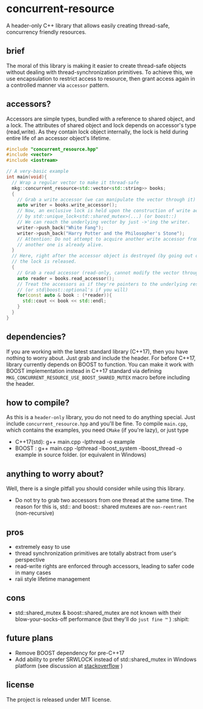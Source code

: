 concurrent-resource
============
A header-only C++ library that allows easily creating thread-safe, concurrency friendly resources.

brief
------------
The moral of this library is making it easier to create thread-safe objects without dealing with thread-synchronization primitives.
To achieve this, we use encapsulation to restrict access to resource, then grant access again in a controlled manner via `accessor` pattern.

accessors?
------------
Accessors are simple types, bundled with a reference to shared object, and a lock. The attributes of shared object and lock depends on
accessor's type (read,write). As they contain lock object internally, the lock is held during entire life of an accessor object's lifetime.

~~~cpp
#include "concurrent_resource.hpp"
#include <vector>
#include <iostream>

// A very-basic example
int main(void){
  // Wrap a regular vector to make it thread-safe
  mkg::concurrent_resource<std::vector<std::string>> books;
  {
    // Grab a write accessor (we can manipulate the vector through it)
    auto writer = books.write_accessor();
    // Now, an exclusive lock is held upon the construction of write accessor
    // by std::unique_lock<std::shared_mutex>(...) (or boost::)
    // We can reach the underlying vector by just ->'ing the writer.
    writer->push_back("White Fang");
    writer->push_back("Harry Potter and the Philosopher's Stone");
    // Attention: Do not attempt to acquire another write accessor from same thread whilst
    // another one is already alive.
  }
  // Here, right after the accessor object is destroyed (by going out of scope)
  // the lock is released. 
  {
    // Grab a read accessor (read-only, cannot modify the vector through it)
    auto reader = books.read_accessor();
    // Treat the accessors as if they're pointers to the underlying resource
    // (or std|boost::optional's if you will)
    for(const auto & book : (*reader)){
      std::cout << book << std::endl;
    }
  }
}
~~~


dependencies?
------------
If you are working with the latest standard library (C++17), then you have nothing to worry about. Just grab and include the header. 
For before C++17, library currently depends on BOOST to function. You can make it work with BOOST implementation instead in C++17 standard via defining 
`MKG_CONCURRENT_RESOURCE_USE_BOOST_SHARED_MUTEX` macro before including the header.

how to compile?
------------
As this is a `header-only` library, you do not need to do anything special. Just include `concurrent_resource.hpp` and you'll be fine. To compile `main.cpp`, which contains the examples, you need `CMake` (if you're lazy), or just type
* C++17(std): g++ main.cpp -lpthread -o example     
* BOOST : g++ main.cpp -lpthread -lboost_system -lboost_thread -o example
in source folder. (or equivalent in Windows)

anything to worry about?
------------
Well, there is a single pitfall you should consider while using this library.

* Do not try to grab two accessors from one thread at the same time. The reason for this is, std:: and boost:: shared mutexes are `non-reentrant` (non-recursive)

pros
------------
* extremely easy to use
* thread synchronization primitives are totally abstract from user's perspective
* read-write rights are enforced through accessors, leading to safer code in many cases
* raii style lifetime management

cons
------------
* std::shared_mutex & boost::shared_mutex are not known with their blow-your-socks-off performance (but they'll do `just fine ™` ) :shipit:


future plans
------------
* Remove BOOST dependency for pre-C++17
* Add ability to prefer SRWLOCK instead of std::shared_mutex in Windows platform (see discussion at [stackoverflow](https://stackoverflow.com/questions/13206414/why-slim-reader-writer-exclusive-lock-outperformance-the-shared-one) )

license
------------
The project is released under MIT license. 
